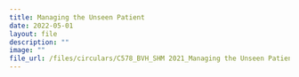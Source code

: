 ```yaml
---
title: Managing the Unseen Patient
date: 2022-05-01
layout: file
description: ""
image: ""
file_url: /files/circulars/C578_BVH_SHM 2021_Managing the Unseen Patient_yh.pdf
---
```


